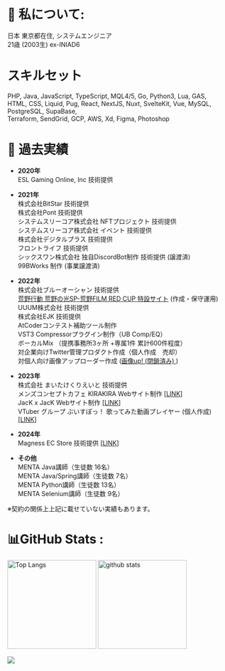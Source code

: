 # 💫 私について:

日本 東京都在住, システムエンジニア  
21歳 (2003生) ex-INIAD6    

# スキルセット  
PHP, Java, JavaScript, TypeScript, MQL4/5, Go, Python3, Lua, GAS,   
HTML, CSS, Liquid, Pug, React, NextJS, Nuxt, SvelteKit, Vue, MySQL, PostgreSQL, SupaBase,  
Terraform, SendGrid, GCP, AWS, Xd, Figma, Photoshop  

# 👏 過去実績

- **2020年**  
ESL Gaming Online, Inc 技術提供  

- **2021年**  
株式会社BitStar 技術提供  
株式会社Pont 技術提供  
システムスリーコア株式会社 NFTプロジェクト 技術提供  
システムスリーコア株式会社 イベント 技術提供  
株式会社デジタルプラス 技術提供  
フロントライフ 技術提供  
シックスワン株式会社 独自DiscordBot制作 技術提供 (譲渡済)  
99BWorks 制作 (事業譲渡済)  

- **2022年**  
株式会社ブルーオーシャン 技術提供  
[荒野行動 荒野の光SP-荒野FILM RED CUP 特設サイト](https://twitter.com/GAME_KNIVES_OUT/status/1545245788212563968?s=20&t=oh_Bso226xUOikVWpuLvQw) (作成・保守運用)  
UUUM株式会社 技術提供  
株式会社EJK 技術提供  
AtCoderコンテスト補助ツール制作  
VST3 Compressorプラグイン制作（UB Comp/EQ）  
ボーカルMix （提携事務所3ヶ所 +専属1件 累計600件程度）  
対企業向けTwitter管理プロダクト作成（個人作成　売却）  
対個人向け画像アップローダー作成 ([画像up! (閉鎖済み) ](https://gazoup.pw))  

- **2023年**  
株式会社 まいたけくりえいと 技術提供  
メンズコンセプトカフェ KIRAKIRA Webサイト制作 [[LINK](https://idol-kirakira.com)]  
JacK x JacK Webサイト制作 [[LINK](https://jackjack.tokyo)]  
VTuber グループ ぶいすぽっ！ 歌ってみた動画プレイヤー (個人作成) [[LINK](https://v-uta.net)]

- **2024年**  
Magness EC Store 技術提供 [[LINK](https://magness.tokyo)]  

- **その他**  
MENTA Java講師（生徒数 16名）  
MENTA Java/Spring講師（生徒数 7名）  
MENTA Python講師（生徒数 13名）  
MENTA Selenium講師（生徒数 9名）  

※契約の関係上上記に載せていない実績もあります。  

# 📊GitHub Stats :
<p align="left"> 
  <img alt="Top Langs" height="200px" src="https://github-readme-stats.vercel.app/api/top-langs/?username=xxvw&layout=compact&show_icons=true&theme=onedark&langs_count=10" />
  <img alt="github stats" height="200px" src="https://github-readme-stats.vercel.app/api?username=xxvw&theme=onedark&show_icons=ture" />
</p>

![](https://github-profile-trophy.vercel.app/?username=xxvw&theme=onedark&column=8)
